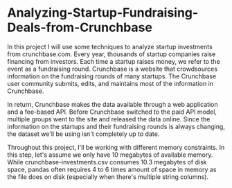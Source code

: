 # Analyzing-Startup-Fundraising-Deals-from-Crunchbase
In this project I will use some techniques to analyze startup investments from crunchbase.com.
Every year, thousands of startup companies raise financing from investors. Each time a startup raises money, we refer to the event as a fundraising round. Crunchbase is a website that crowdsources information on the fundraising rounds of many startups. The Crunchbase user community submits, edits, and maintains most of the information in Crunchbase.

In return, Crunchbase makes the data available through a web application and a fee-based API. Before Crunchbase switched to the paid API model, multiple groups went to the site and released the data online. Since the information on the startups and their fundraising rounds is always changing, the dataset we'll be using isn't completely up to date.

Throughout this project, I'll be working with different memory constraints. In this step, let's assume we only have 10 megabytes of available memory. While crunchbase-investments.csv consumes 10.3 megabytes of disk space, pandas often requires 4 to 6 times amount of space in memory as the file does on disk (especially when there's multiple string columns).
